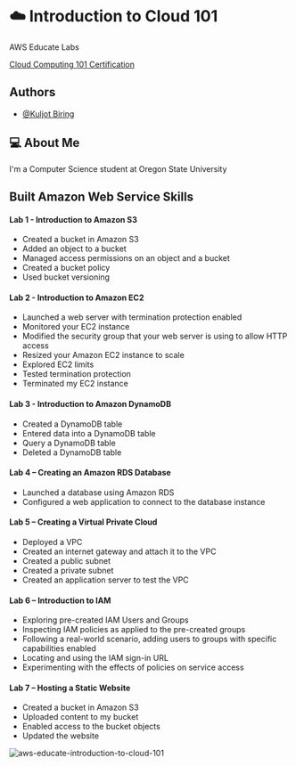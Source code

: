 
# ☁️ Introduction to Cloud 101

AWS Educate Labs

[Cloud Computing 101 Certification](https://www.credly.com/badges/024104b0-c641-4186-a7c2-fccb97fc8bbf/public_url)


## Authors

- [@Kuljot Biring](https://www.github.com/kuljotbiring)


## 💻 About Me
I'm a Computer Science student at Oregon State University


## Built Amazon Web Service Skills

#### Lab 1 - Introduction to Amazon S3

* Created a bucket in Amazon S3
* Added an object to a bucket
* Managed access permissions on an object and a bucket
* Created a bucket policy
* Used bucket versioning

#### Lab 2 - Introduction to Amazon EC2

* Launched a web server with termination protection enabled
* Monitored your EC2 instance
* Modified the security group that your web server is using to allow HTTP access
* Resized your Amazon EC2 instance to scale
* Explored EC2 limits
* Tested termination protection
* Terminated my EC2 instance

####  Lab 3 - Introduction to Amazon DynamoDB

* Created a DynamoDB table
* Entered data into a DynamoDB table
* Query a DynamoDB table
* Deleted a DynamoDB table

#### Lab 4 – Creating an Amazon RDS Database

* Launched a database using Amazon RDS
* Configured a web application to connect to the database instance

#### Lab 5 – Creating a Virtual Private Cloud

* Deployed a VPC
* Created an internet gateway and attach it to the VPC
* Created a public subnet
* Created a private subnet
* Created an application server to test the VPC

#### Lab 6 – Introduction to IAM

* Exploring pre-created IAM Users and Groups
* Inspecting IAM policies as applied to the pre-created groups
* Following a real-world scenario, adding users to groups with specific capabilities enabled
* Locating and using the IAM sign-in URL
* Experimenting with the effects of policies on service access

#### Lab 7 – Hosting a Static Website

* Created a bucket in Amazon S3
* Uploaded content to my bucket
* Enabled access to the bucket objects
* Updated the website



![aws-educate-introduction-to-cloud-101](https://github.com/kuljotbiring/AWS-Introduction-to-Cloud-101/assets/34665034/bde66a0f-c461-4afd-b63d-d47db73eb6a8)



